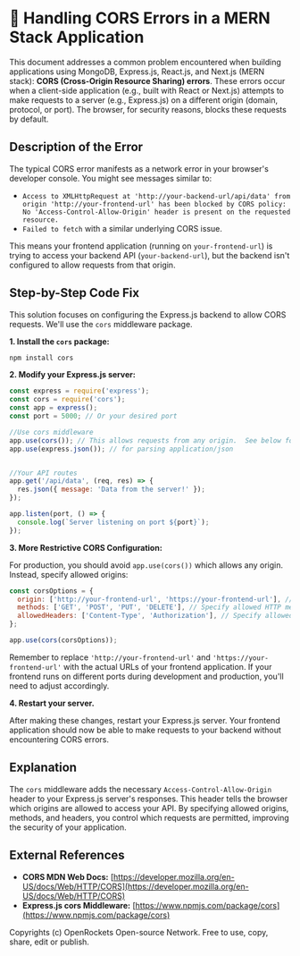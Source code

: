 # 🐞 Handling CORS Errors in a MERN Stack Application


This document addresses a common problem encountered when building applications using MongoDB, Express.js, React.js, and Next.js (MERN stack): **CORS (Cross-Origin Resource Sharing) errors**.  These errors occur when a client-side application (e.g., built with React or Next.js) attempts to make requests to a server (e.g., Express.js) on a different origin (domain, protocol, or port).  The browser, for security reasons, blocks these requests by default.

## Description of the Error

The typical CORS error manifests as a network error in your browser's developer console. You might see messages similar to:

* `Access to XMLHttpRequest at 'http://your-backend-url/api/data' from origin 'http://your-frontend-url' has been blocked by CORS policy: No 'Access-Control-Allow-Origin' header is present on the requested resource.`
* `Failed to fetch` with a similar underlying CORS issue.

This means your frontend application (running on `your-frontend-url`) is trying to access your backend API (`your-backend-url`), but the backend isn't configured to allow requests from that origin.

## Step-by-Step Code Fix

This solution focuses on configuring the Express.js backend to allow CORS requests. We'll use the `cors` middleware package.

**1. Install the `cors` package:**

```bash
npm install cors
```

**2. Modify your Express.js server:**

```javascript
const express = require('express');
const cors = require('cors');
const app = express();
const port = 5000; // Or your desired port

//Use cors middleware
app.use(cors()); // This allows requests from any origin.  See below for more restrictive options.
app.use(express.json()); // for parsing application/json


//Your API routes
app.get('/api/data', (req, res) => {
  res.json({ message: 'Data from the server!' });
});

app.listen(port, () => {
  console.log(`Server listening on port ${port}`);
});
```

**3.  More Restrictive CORS Configuration:**

For production, you should avoid `app.use(cors())` which allows any origin. Instead, specify allowed origins:

```javascript
const corsOptions = {
  origin: ['http://your-frontend-url', 'https://your-frontend-url'], // Replace with your frontend URLs
  methods: ['GET', 'POST', 'PUT', 'DELETE'], // Specify allowed HTTP methods
  allowedHeaders: ['Content-Type', 'Authorization'], // Specify allowed headers
};

app.use(cors(corsOptions));
```

Remember to replace `'http://your-frontend-url'` and `'https://your-frontend-url'` with the actual URLs of your frontend application.  If your frontend runs on different ports during development and production, you'll need to adjust accordingly.

**4. Restart your server.**

After making these changes, restart your Express.js server.  Your frontend application should now be able to make requests to your backend without encountering CORS errors.


## Explanation

The `cors` middleware adds the necessary `Access-Control-Allow-Origin` header to your Express.js server's responses. This header tells the browser which origins are allowed to access your API.  By specifying allowed origins, methods, and headers, you control which requests are permitted, improving the security of your application.


## External References

* **CORS MDN Web Docs:** [https://developer.mozilla.org/en-US/docs/Web/HTTP/CORS](https://developer.mozilla.org/en-US/docs/Web/HTTP/CORS)
* **Express.js cors Middleware:** [https://www.npmjs.com/package/cors](https://www.npmjs.com/package/cors)


Copyrights (c) OpenRockets Open-source Network. Free to use, copy, share, edit or publish.

